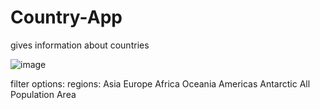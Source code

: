 # Country-App
gives information about countries

![image](https://user-images.githubusercontent.com/96210301/221953890-9c635c02-5cd8-474b-bc77-4c2760733e15.png)


filter options:
   regions:
       Asia
       Europe
       Africa
       Oceania
       Americas
       Antarctic
       All
   Population
   Area
